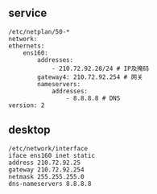 ## service
    /etc/netplan/50-*
    network:
    ethernets:
        ens160:
            addresses:
                - 210.72.92.28/24 # IP及掩码
            gateway4: 210.72.92.254 # 网关
            nameservers:
                addresses:
                    - 8.8.8.8 # DNS
    version: 2
## desktop  
    /etc/network/interface
    iface ens160 inet static
    address 210.72.92.25
    gateway 210.72.92.254
    netmask 255.255.255.0
    dns-nameservers 8.8.8.8